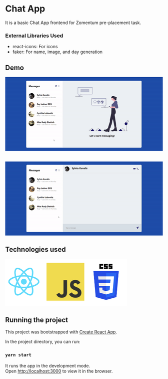 # Chat App
It is a basic Chat App frontend for Zomentum pre-placement task.


### External Libraries Used
* react-icons: For icons
* faker: For name, image, and day generation

## Demo
![Demo-1](src/assets/Demo-1.gif)
<br />
<br />

![Demo-2](src/assets/Demo-2.gif)
<br />

## Technologies used
![Tech used](src/assets/techUsed.png)


## Running the project
This project was bootstrapped with [Create React App](https://github.com/facebook/create-react-app).

In the project directory, you can run:

### `yarn start`

It runs the app in the development mode.<br />
Open [http://localhost:3000](http://localhost:3000) to view it in the browser.

